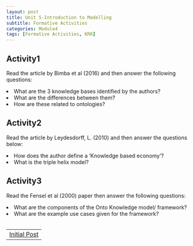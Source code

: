 ```yaml
---
layout: post
title: Unit 5-Introduction to Modelling
subtitle: Formative Activities
categories: Module4
tags: [Formative Activities, KRR]
---
```

<html lang="en">

<body>
<h2>Activity1</h2>
<p>Read the article by Bimba et al (2016) and then answer the following questions:</p>

 <li>What are the 3 knowledge bases identified by the authors?</li>
 <li>What are the differences between them?</li>
  <li>How are these related to ontologies?</li>

<h2>Activity2</h2>
<p>Read the article by Leydesdorff, L. (2010) and then answer the questions below:</p>

 <li>How does the author define a ‘Knowledge based economy’?</li>
 <li>What is the triple helix model?</li>
 

  <h2>Activity3</h2>
<p>Read the Fensel et al (2000) paper then answer the following questions:</p>

 <li>What are the components of the Onto Knowledge model/ framework?</li>
 <li>What are the example use cases given for the framework?</li>

</body>
</html>
<br>
<table>
    <tr>
      <td> <a href="../../../../artefacts/KRR-Unit01-InitialPost.pdf" target="_blank" class="button large">Initial Post</a></td> 
    </tr>
</table>

